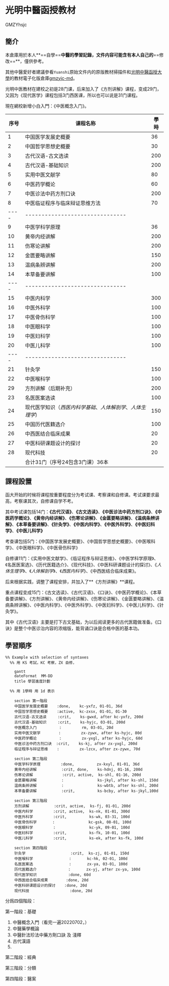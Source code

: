 # 光明中醫函授教材

GMZYhsjc

## 簡介

本倉庫用於本人**==自學==**中醫的學習記錄，文件内容可能含有本人自己的**==修改==**，僅供參考。



其他中醫愛好者建議參看`Yuanshi`原始文件内的原版教材掃描件和[光明中醫函授大學](https://www.gmzyjc.com)的教材電子化版倉庫[gmzyjc-md](https://github.com/Franklyzzm/gmzyjc-md)。

光明中医教材在建校之初是28门课，后来加入了《方剂讲解》课程，变成29门，又因为《现代医学》课程包括3门西医课，所以也可以说是31门课程。

現在網校新增小白入門：《中医概念入门》。

| 序号   | 课程名称                              | 學時  |
| ---- | --------------------------------- | --- |
| 1    | 中国医学发展史概要                         | 36  |
| 2    | 中国哲学思想史概要                         | 30  |
| 3    | 古代汉语-古文选读                         | 200 |
| 4    | 古代汉语-基础知识                         | 200 |
| 5    | 实用中医文献学                           | 80  |
| 6    | 中医药学概论                            | 60  |
| 7    | 中医诊法中药方剂口诀                        | 200 |
| 8    | 中医临证程序与临床辩证思维方法                   | 70  |
| ---- | -------------------------------   |     |
| 9    | 中医学科学原理                           | 36  |
| 10   | 黄帝内经讲解                            | 200 |
| 11   | 伤寒论讲解                             | 200 |
| 12   | 金匮要略讲解                            | 150 |
| 13   | 温病条辨讲解                            | 200 |
| 14   | 本草备要讲解                            | 100 |
| ---- | -------------------------------   |     |
| 15   | 中医内科学                             | 300 |
| 16   | 中医外科学                             | 100 |
| 17   | 中医骨伤科学                            | 100 |
| 18   | 中医眼科学                             | 100 |
| 19   | 中医妇科学                             | 100 |
| 20   | 中医儿科学                             | 100 |
| ---- | -------------------------------   |     |
| 21   | 针灸学                               | 150 |
| 22   | 中医喉科学                             | 100 |
| 29   | 方剂讲解（后期补充）                        | 200 |
| 23   | 名医医案选读                            | 100 |
| 24   | 现代医学知识（*西医内科学基础*、*人体解剖学*、*人体生理学*） | 150 |
| 25   | 中国历代医籍选介                          | 100 |
| 26   | 中西医结合临床成果                         | 20  |
| 27   | 中医科研课题设计的探讨                       | 20  |
| 28   | 现代科技                              | 20  |
|      | 合计31门（序号24包含3门课）36本               |     |

## 課程設置

函大开始的时候将课程按重要程度分为考试课、考察课和自修课。考试课要求最高，考察课其次，自修课自学不考。

其中考试课包括14门：**《古代汉语》**、**《古文选读》**、**《中医诊法中药方剂口诀》**、**《中医药学概论》**、**《黄帝内经讲解》**、**《伤寒论讲解》**、**《金匮要略讲解》**、**《温病条辨讲解》**、**《本草备要讲解》**、**《针灸学》**、**《中医内科学》**、**《中医外科学》**、**《中医妇科学》**、**《中医儿科学》**

考查课包括5门：《中国医学发展史概要》、《中国哲学思想史概要》、《中医喉科学》、《中医眼科学》、《中医骨伤科学》

自修课11门：《实用中医文献学》、《临证程序与辩证思维》、《中医学科学原理》、《名医医案选》、《历代医籍选介》、《现代科技》、《中医科研课题设计的探讨》、《*人体生理学*》、《*人体解剖学*》、《*西医内科学*》、《中西医结合临床成果》。

后来根据实践，调整了课程安排，并加入了**《方剂讲解》**课程。

重点课程变成15门：《古文选读》、《古代汉语》、《口诀》、《中医药学概论》、《本草备要讲解》、《方剂讲解》、《黄帝内经讲解》、《伤寒论讲解》、《金匮要略讲解》、《温病条辨讲解》、《中医内科学》、《中医外科学》、《中医妇科学》、《中医儿科学》、《针灸学》。

其中《古代汉语》主要是打下古文基础，为以后阅读更多的古代医籍做准备。《口诀》是整个中医诊治内容的浓缩版，能背诵口诀是合格中医的基本功。

## 學習順序

```mermaid
%% Example with selection of syntaxes
  %% 用 KS 考試，KC 考察，ZX 自修，

    gantt
    dateFormat  MM-DD
    title 學習進度計劃

  %% 用 1學時 用 1d 表示

    section 第一階段
    中国医学发展史概要    :done,    kc-yxfz, 01-01, 36d
    中国哲学思想史概要    :active,  kc-zxsx, 01-01, 01-30
    古代汉语-古文选读     :crit,    ks-gwxd, after kc-yxfz, 200d
    古代汉语-基础知识     :crit,    ks-hyjc, 03-01, 200d
    中医概念入门          :         rm, 03-01, 20d 
    实用中医文献学        :         zx-zywx, after ks-hyjc, 80d
    中医药学概论          :         zx-yxgl, after ks-hyjc, 60d
    中医诊法中药方剂口诀  :crit,    ks-kj, after zx-yxgl, 200d
    临证程序与辩证思维    :         zx-lzcx, after zx-zywx, 70d

    section 第二階段
    中医学科学原理         :done,          zx-kxyl, 01-01, 36d
    黄帝内经讲解           :crit, done,    ks-hdnj, 01-16, 200d
    伤寒论讲解             :crit, active,  ks-shl, 01-16, 200d
    金匮要略讲解           :               ks-jkyl, after ks-shl, 150d
    温病条辨讲解           :               ks-wbtb, after ks-shl, 200d
    本草备要讲解           :crit,          ks-bcby, after ks-jkyl,100d

    section 第三階段
    方剂讲解           :crit, active,  ks-fj, 01-01, 200d
    中医内科学         :crit, active,  ks-nk, 01-01, 300d
    中医外科学         :crit,          ks-wk, 03-31, 100d
    中医骨伤科学       :               kc-gsk, 08-01, 100d
    中医眼科学         :               kc-yk, 09-01, 100d
    中医妇科学         :crit,          ks-fk, 10-01, 100d
    中医儿科学         :crit,          ks-ek, after ks-fk, 100d

    section 第四階段
    针灸学                    :crit,  ks-zj, 01-01, 150d
    中医喉科学                :       kc-hk, 02-01, 100d
    名医医案选                :       zx-ya, 03-01, 100d
    历代医籍选介              :       zx-yj, after zx-ya, 100d
    现代医学知识              :done, 60d
    中西医结合临床成果        :done, 20d
    中医科研课题设计的探讨    :done, 20d
    现代科技                  :done, 20d
```

<!--program subject course class-->

分爲四個階段：

第一階段：基礎

1. 中醫概念入門（看完一遍20220702，）
2. 中醫藥學概論
3. 中醫針法珍法中藥方劑口訣 及 淺釋
4. 古代漢語
5. 

第二階段：經典

第三階段：分類

第四階段：醫案

